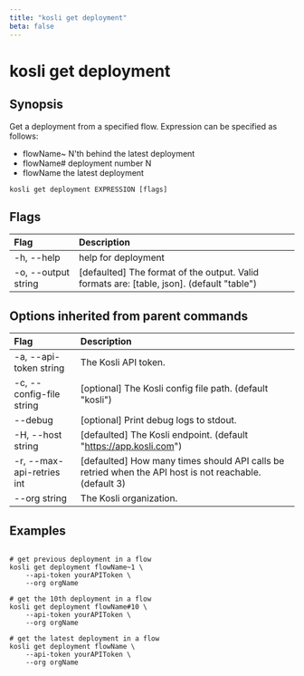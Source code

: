 ```yaml
---
title: "kosli get deployment"
beta: false
---
```


# kosli get deployment

## Synopsis

Get a deployment from a specified flow.
Expression can be specified as follows:
- flowName~<N>  N'th behind the latest deployment
- flowName#<N>  deployment number N
- flowName      the latest deployment

```shell
kosli get deployment EXPRESSION [flags]
```

## Flags
| Flag | Description |
| :--- | :--- |
|    -h, --help  |  help for deployment  |
|    -o, --output string  |  [defaulted] The format of the output. Valid formats are: [table, json]. (default "table")  |


## Options inherited from parent commands
| Flag | Description |
| :--- | :--- |
|    -a, --api-token string  |  The Kosli API token.  |
|    -c, --config-file string  |  [optional] The Kosli config file path. (default "kosli")  |
|        --debug  |  [optional] Print debug logs to stdout.  |
|    -H, --host string  |  [defaulted] The Kosli endpoint. (default "https://app.kosli.com")  |
|    -r, --max-api-retries int  |  [defaulted] How many times should API calls be retried when the API host is not reachable. (default 3)  |
|        --org string  |  The Kosli organization.  |


## Examples

```shell

# get previous deployment in a flow
kosli get deployment flowName~1 \
	--api-token yourAPIToken \
	--org orgName

# get the 10th deployment in a flow
kosli get deployment flowName#10 \
	--api-token yourAPIToken \
	--org orgName

# get the latest deployment in a flow
kosli get deployment flowName \
	--api-token yourAPIToken \
	--org orgName
```

